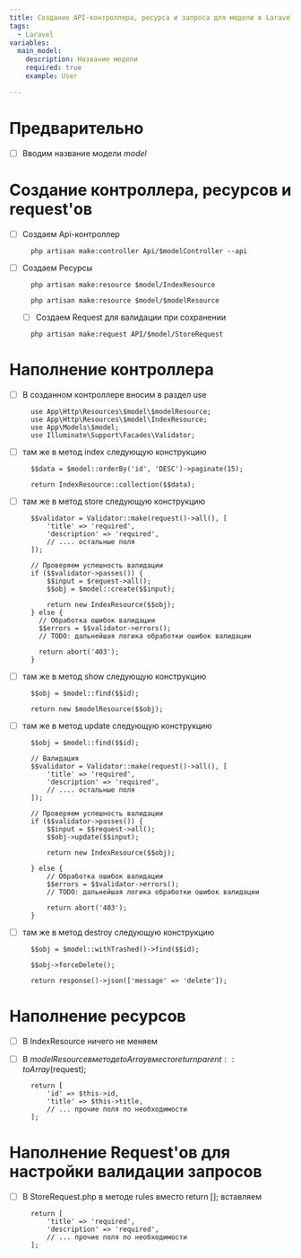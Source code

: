 ```yaml
---
title: Создание API-контроллера, ресурса и запроса для модели в Laravel
tags:
  - Laravel
variables:
  main_model:
    description: Название модели
    required: true
    example: User

---
```


# Предварительно
- [ ] Вводим название модели <var>model</var>

# Создание контроллера, ресурсов и request'ов

- [ ] Создаем Api-контроллер
  ```
    php artisan make:controller Api/$modelController --api
  ```

- [ ] Создаем Ресурсы
  ```
    php artisan make:resource $model/IndexResource
  ```
  ```
    php artisan make:resource $model/$modelResource
  ```

  - [ ] Создаем Request для валидации при сохранении
  ```
    php artisan make:request API/$model/StoreRequest
  ```

# Наполнение контроллера

- [ ] В созданном контроллере вносим в раздел use
  ```
    use App\Http\Resources\$model\$modelResource;
    use App\Http\Resources\$model\IndexResource;
    use App\Models\$model;
    use Illuminate\Support\Facades\Validator;
  ```
- [ ] там же в метод index следующую конструкцию
  ```
    $$data = $model::orderBy('id', 'DESC')->paginate(15);

    return IndexResource::collection($$data);  
  ```

- [ ] там же в метод store следующую конструкцию
  ```
    $$validator = Validator::make(request()->all(), [
        'title' => 'required',
        'description' => 'required',
        // .... остальные поля
    ]);

    // Проверяем успешность валидации
    if ($$validator->passes()) {
        $$input = $request->all();
        $$obj = $model::create($$input);

        return new IndexResource($$obj);
    } else {
      // Обработка ошибок валидации
      $$errors = $$validator->errors();
      // TODO: дальнейшая логика обработки ошибок валидации

      return abort('403');
    } 
  ```

- [ ] там же в метод show следующую конструкцию
  ```
    $$obj = $model::find($$id);

    return new $modelResource($$obj);
  ```

- [ ] там же в метод update следующую конструкцию
  ```
    $$obj = $model::find($$id);

    // Валидация
    $$validator = Validator::make(request()->all(), [
        'title' => 'required',
        'description' => 'required',
        // .... остальные поля
    ]);

    // Проверяем успешность валидации
    if ($$validator->passes()) {
        $$input = $$request->all();
        $$obj->update($$input);

        return new IndexResource($$obj);

    } else {
        // Обработка ошибок валидации
        $$errors = $$validator->errors();
        // TODO: дальнейшая логика обработки ошибок валидации

        return abort('403');
    }
  ```

- [ ] там же в метод destroy следующую конструкцию
  ```
    $$obj = $model::withTrashed()->find($$id);

    $$obj->forceDelete();

    return response()->json(['message' => 'delete']);
  ```

# Наполнение ресурсов

- [ ] В IndexResource ничего не меняем

- [ ] В $modelResource в методе toArray вместо return parent::toArray($request);
  ```
    return [
        'id' => $this->id,
        'title' => $this->title,
        // ... прочие поля по необходимости
    ];
  ```

# Наполнение Request'ов для настройки валидации запросов

- [ ] В StoreRequest.php в методе rules вместо return []; вставляем
  ```
    return [
        'title' => 'required',
        'description' => 'required',
        // ... прочие поля по необходимости
    ];
  ```